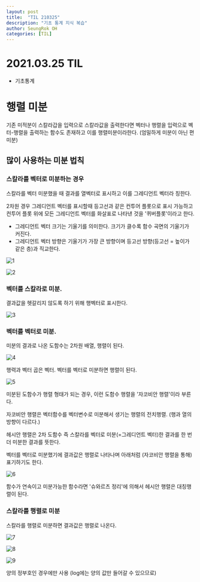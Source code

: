 ```yaml
---
layout: post
title:  "TIL 210325"
description: "기초 통계 지식 복습"
author: SeungRok OH
categories: [TIL]
---
```


# 2021.03.25 TIL
- 기초통계


# 행렬 미분


기존 미적분이 스칼라갑을 입력으로 스칼라값을 출력한다면 벡터나 행렬을 입력으로 벡터-행렬을 출력하는 함수도 존재하고 이를 행렬미분이라한다. (엄밀하게 미분이 아닌 편미분)




## 많이 사용하는 미분 법칙




### 스칼라를 벡터로 미분하는 경우

스칼라를 벡터 미분했을 때 결과를 열벡터로 표시하고 이를 그레디언트 벡터라 칭한다.

2차원 경우 그레디언트 벡터를 표시할때 등고선과 같은 컨투어 플롯으로 표시 가능하고 컨투어 플롯 위에 모든 그레디언트 벡터를 화살표로 나타낸 것을 '퀴버플롯'이라고 한다.

- 그레디언트 벡터 크기는 기울기를 의미한다. 크기가 클수록 함수 곡면의 기울기가 커진다.
- 그레디언트 벡터 방향은 기울기가 가장 큰 방향이며 등고선 방향(등고선 = 높이가 같은 층)과 직교한다.



![1](https://user-images.githubusercontent.com/77723966/112424228-692b4480-8d77-11eb-9453-1508f859cce2.PNG)

![2](https://user-images.githubusercontent.com/77723966/112424247-70525280-8d77-11eb-9891-edec8b1fd395.PNG)

### 벡터를 스칼라로 미분. 

결과값을 헷갈리지 않도록 하기 위해 행벡터로 표시한다.

![3](https://user-images.githubusercontent.com/77723966/112424259-75170680-8d77-11eb-81ac-6d97dbbba0f3.PNG)

### 벡터를 벡터로 미분.

미분의 결과로 나온 도함수는 2차원 배열, 행렬이 된다.

![4](https://user-images.githubusercontent.com/77723966/112424273-7b0ce780-8d77-11eb-82ca-ac733d77d2e5.PNG)

행력과 벡터 곱은 벡터. 벡터를 벡터로 미분하면 행렬이 된다.

![5](https://user-images.githubusercontent.com/77723966/112424318-895b0380-8d77-11eb-9969-ac7d181a978a.PNG)



미분된 도함수가 행렬 형태가 되는 경우, 이런 도함수 행렬을 '자코비안 행렬'이라 부른다. 

자코비안 행렬은 벡터함수를 벡터변수로 미분해서 생기는 행렬의 전치행렬. (행과 열의 방향이 다르다.)



헤시안 행렬은 2차 도함수 즉 스칼라를 벡터로 미분(=그레디언트 벡터)한 결과를 한 번더 미분한 결과를  뜻한다.

벡터를 벡터로 미분했기에 결과값은 행렬로 나타나며 아래처럼 (자코비안 행렬을 통해)표기하기도 한다.

![6](https://user-images.githubusercontent.com/77723966/112424332-911aa800-8d77-11eb-89c0-764b76418f6e.PNG)

함수가 연속이고 미분가능한 함수라면 '슈와르츠 정리'에 의해서 헤시안 행렬은 대칭행렬이 된다.



### 스칼라를 행렬로 미분

스칼라를 행렬로 미분하면 결과값은 행렬로 나온다.



![7](https://user-images.githubusercontent.com/77723966/112424348-95df5c00-8d77-11eb-8d1e-702fafb0b5dc.PNG)

![8](https://user-images.githubusercontent.com/77723966/112424363-9bd53d00-8d77-11eb-9296-9486c2348577.PNG)

![9](https://user-images.githubusercontent.com/77723966/112424376-a2fc4b00-8d77-11eb-8458-4524abf361e2.PNG)

양의 정부호인 경우에만 사용 (log에는 양의 값만 들어갈 수 있으므로)
